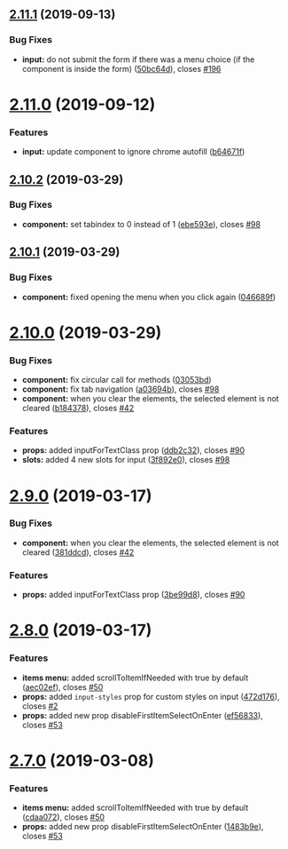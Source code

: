 ## [2.11.1](https://github.com/iliyaZelenko/vue-cool-select/compare/v2.11.0...v2.11.1) (2019-09-13)


### Bug Fixes

* **input:** do not submit the form if there was a menu choice (if the component is inside the form) ([50bc64d](https://github.com/iliyaZelenko/vue-cool-select/commit/50bc64d)), closes [#196](https://github.com/iliyaZelenko/vue-cool-select/issues/196)

# [2.11.0](https://github.com/iliyaZelenko/vue-cool-select/compare/v2.10.2...v2.11.0) (2019-09-12)


### Features

* **input:** update component to ignore chrome autofill ([b64671f](https://github.com/iliyaZelenko/vue-cool-select/commit/b64671f))

## [2.10.2](https://github.com/iliyaZelenko/vue-cool-select/compare/v2.10.1...v2.10.2) (2019-03-29)


### Bug Fixes

* **component:** set tabindex to 0 instead of 1 ([ebe593e](https://github.com/iliyaZelenko/vue-cool-select/commit/ebe593e)), closes [#98](https://github.com/iliyaZelenko/vue-cool-select/issues/98)

## [2.10.1](https://github.com/iliyaZelenko/vue-cool-select/compare/v2.10.0...v2.10.1) (2019-03-29)


### Bug Fixes

* **component:** fixed opening the menu when you click again ([046689f](https://github.com/iliyaZelenko/vue-cool-select/commit/046689f))

# [2.10.0](https://github.com/iliyaZelenko/vue-cool-select/compare/v2.9.0...v2.10.0) (2019-03-29)


### Bug Fixes

* **component:** fix circular call for methods ([03053bd](https://github.com/iliyaZelenko/vue-cool-select/commit/03053bd))
* **component:** fix tab navigation ([a03694b](https://github.com/iliyaZelenko/vue-cool-select/commit/a03694b)), closes [#98](https://github.com/iliyaZelenko/vue-cool-select/issues/98)
* **component:** when you clear the elements, the selected element is not cleared ([b184378](https://github.com/iliyaZelenko/vue-cool-select/commit/b184378)), closes [#42](https://github.com/iliyaZelenko/vue-cool-select/issues/42)


### Features

* **props:** added inputForTextClass prop ([ddb2c32](https://github.com/iliyaZelenko/vue-cool-select/commit/ddb2c32)), closes [#90](https://github.com/iliyaZelenko/vue-cool-select/issues/90)
* **slots:** added 4 new slots for input ([3f892e0](https://github.com/iliyaZelenko/vue-cool-select/commit/3f892e0)), closes [#98](https://github.com/iliyaZelenko/vue-cool-select/issues/98)

# [2.9.0](https://github.com/iliyaZelenko/vue-cool-select/compare/v2.8.0...v2.9.0) (2019-03-17)


### Bug Fixes

* **component:** when you clear the elements, the selected element is not cleared ([381ddcd](https://github.com/iliyaZelenko/vue-cool-select/commit/381ddcd)), closes [#42](https://github.com/iliyaZelenko/vue-cool-select/issues/42)


### Features

* **props:** added inputForTextClass prop ([3be99d8](https://github.com/iliyaZelenko/vue-cool-select/commit/3be99d8)), closes [#90](https://github.com/iliyaZelenko/vue-cool-select/issues/90)

# [2.8.0](https://github.com/iliyaZelenko/vue-cool-select/compare/v2.7.0...v2.8.0) (2019-03-17)


### Features

* **items menu:** added scrollToItemIfNeeded with true by default ([aec02ef](https://github.com/iliyaZelenko/vue-cool-select/commit/aec02ef)), closes [#50](https://github.com/iliyaZelenko/vue-cool-select/issues/50)
* **props:** added `input-styles` prop for custom styles on input ([472d176](https://github.com/iliyaZelenko/vue-cool-select/commit/472d176)), closes [#2](https://github.com/iliyaZelenko/vue-cool-select/issues/2)
* **props:** added new prop disableFirstItemSelectOnEnter ([ef56833](https://github.com/iliyaZelenko/vue-cool-select/commit/ef56833)), closes [#53](https://github.com/iliyaZelenko/vue-cool-select/issues/53)

# [2.7.0](https://github.com/iliyaZelenko/vue-cool-select/compare/v2.6.1...v2.7.0) (2019-03-08)


### Features

* **items menu:** added scrollToItemIfNeeded with true by default ([cdaa072](https://github.com/iliyaZelenko/vue-cool-select/commit/cdaa072)), closes [#50](https://github.com/iliyaZelenko/vue-cool-select/issues/50)
* **props:** added new prop disableFirstItemSelectOnEnter ([1483b9e](https://github.com/iliyaZelenko/vue-cool-select/commit/1483b9e)), closes [#53](https://github.com/iliyaZelenko/vue-cool-select/issues/53)
